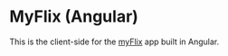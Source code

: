 # MyFlix (Angular)

This is the client-side for the [myFlix](https://kaykay1424.github.io/) app built in Angular.
